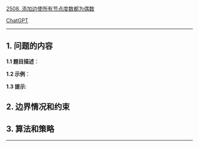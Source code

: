[2508. 添加边使所有节点度数都为偶数](https://leetcode.cn/problems/add-edges-to-make-degrees-of-all-nodes-even)

[ChatGPT](https://chat.openai.com/g/g-GsMNEr76r-c-master)

---

## 1. 问题的内容
**1.1 题目描述**：

**1.2 示例**：

**1.3 提示**:

## 2. 边界情况和约束


## 3. 算法和策略

---
